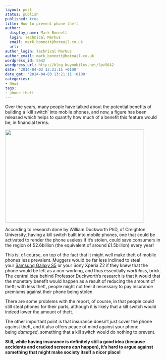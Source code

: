 ```yaml
---
layout: post
status: publish
published: true
title: How to prevent phone theft
author:
  display_name: Mark Bonnett
  login: Technical Markus
  email: mark_bonnett@hotmail.co.uk
  url: ''
author_login: Technical Markus
author_email: mark_bonnett@hotmail.co.uk
wordpress_id: 5642
wordpress_url: http://blog.buymobiles.net/?p=5642
date: '2014-04-03 13:21:11 +0100'
date_gmt: '2014-04-03 13:21:11 +0100'
categories:
- News
tags:
- phone theft
---
```

<p><span class="postStandFirst">Over the years, many people have talked about the potential benefits of building a &lsquo;kill switch&rsquo; into mobile phones, and now, a figure has been released which helps to quantify how much of a benefit this feature would be, in financial terms.</span></p>
<p><img class="aligncenter" alt="" src="https://farm3.staticflickr.com/2868/13604777473_3d00afe2ea_o.jpg" width="448" height="300" /></p>
<p>According to research done by William Duckworth PhD, of&nbsp;Creighton University, having a kill switch built into mobile phones, one that could be activated to render the phone useless if it&rsquo;s stolen, could save consumers in the region of $2.6billion (the equivalent of around &pound;1.5billion) every year!</p>
<p>This is, of course, on top of the fact that it might well make theft of mobile phones less prevalent. Muggers would be far less inclined to steal your&nbsp;<a href="http://www.buymobiles.net/mobile-phones/samsung/samsung-galaxy-s5?adnetwork=fcbk">Samsung Galaxy S5</a>&nbsp;or your&nbsp;Sony Xperia Z2&nbsp;if they knew that the phone would be left as a non-working, and thus essentially&nbsp;<em>worthless</em>, brick. The central idea behind Professor Duckworth&rsquo;s research is that it would that the monetary benefit would happen as a result of reducing the amount of theft; with less theft, people might not feel it necessary to pay insurance premiums against their phone being stolen.</p>
<p>There are some problems with the report, of course, in that people could still steal phones for their parts, although it is likely that a kill switch would indeed lower the amount of theft.</p>
<p>The other important point is that insurance doesn&rsquo;t&nbsp;<em>just</em>&nbsp;cover the phone against theft, and it also offers peace of mind against your phone being&nbsp;<em>damaged</em>, something that a kill switch would do nothing to prevent.</p>
<p><strong>Still, while having insurance is definitely still a good idea (because accidents and cracked screens&nbsp;<em>can</em>&nbsp;happen), it&rsquo;s hard to argue against something that might make society itself a nicer place!</strong></p>
